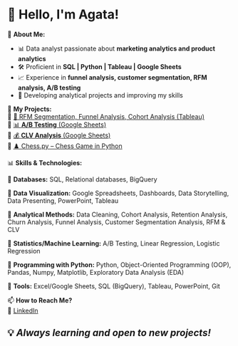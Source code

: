 # 👋 Hello, I'm Agata!

🎯 **About Me:**  
- 📊 Data analyst passionate about **marketing analytics and product analytics**  
- 🛠️ Proficient in **SQL | Python | Tableau | Google Sheets**  
- 📈 Experience in **funnel analysis, customer segmentation, RFM analysis, A/B testing**  
- 🚀 Developing analytical projects and improving my skills

📂 **My Projects:**  
🔹 [🎯 RFM Segmentation, Funnel Analysis, Cohort Analysis (Tableau)](https://public.tableau.com/app/profile/agata.vlasenko/vizzes)  
🔹 [📊 **A/B Testing** (Google Sheets)](https://docs.google.com/spreadsheets/d/1kgddWpSruVzPDeyv_qzPYOJREt0UYrLqVSwjDoQYWGM/edit?usp=sharing)  
🔹 [💰 **CLV Analysis** (Google Sheets)](https://docs.google.com/spreadsheets/d/13jCSN8GFWRkDy4OpPCNXi-kxqza30LPJ-Ok5drpG-9M/edit?usp=sharing)  
🔹 [♟️ Chess.py – Chess Game in Python](https://github.com/vlasagata/chess.py.git)  

📊 **Skills & Technologies:**  

🔹 **Databases:** SQL, Relational databases, BigQuery 

🔹 **Data Visualization:** Google Spreadsheets, Dashboards, Data Storytelling, Data Presenting, PowerPoint, Tableau 

🔹 **Analytical Methods:** Data Cleaning, Cohort Analysis, Retention Analysis, Churn Analysis, Funnel Analysis, Customer Segmentation Analysis, RFM & CLV 

🔹 **Statistics/Machine Learning:** A/B Testing, Linear Regression, Logistic Regression  

🔹 **Programming with Python:** Python, Object-Oriented Programming (OOP), Pandas, Numpy, Matplotlib, Exploratory Data Analysis (EDA)  

🔹 **Tools:** Excel/Google Sheets, SQL (BigQuery), Tableau, PowerPoint, Git  

📫 **How to Reach Me?**  
🔗 [LinkedIn](https://lt.linkedin.com/in/agata-vlasenko)  

## 💡 _Always learning and open to new projects!_

